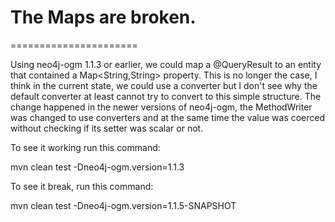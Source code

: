 # The Maps are broken.
======================

Using neo4j-ogm 1.1.3 or earlier, we could map a @QueryResult to an entity that contained a Map<String,String> property. This is no longer the case, I think in the current state, we could use a converter but I don't see why the default converter at least cannot try to convert to this simple structure. The change happened in the newer versions of neo4j-ogm, the MethodWriter was changed to use converters and at the same time the value was coerced without checking if its setter was scalar or not.

To see it working run this command:

 mvn clean test -Dneo4j-ogm.version=1.1.3

To see it break, run this command:

mvn clean test -Dneo4j-ogm.version=1.1.5-SNAPSHOT



